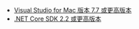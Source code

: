 * [Visual Studio for Mac 版本 7.7 或更高版本](https://www.visualstudio.com/downloads/)
* [.NET Core SDK 2.2 或更高版本](https://www.microsoft.com/net/download/all)